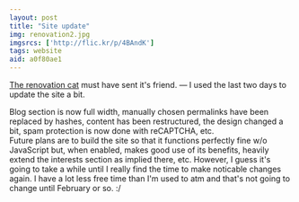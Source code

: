 ```yaml
---
layout: post
title: "Site update"
img: renovation2.jpg
imgsrcs: ['http://flic.kr/p/4BAndK']
tags: website
aid: a0f80ae1
---
```


[The renovation cat](/a/dc18fc96) must have sent it's friend. — I used the last two days to update the site a bit.

Blog section is now full width, manually chosen permalinks have been replaced by hashes, content has been restructured, the design changed a bit, spam protection is now done with reCAPTCHA, etc.  
Future plans are to build the site so that it functions perfectly fine w/o JavaScript but, when enabled, makes good use of its benefits, heavily extend the interests section as implied there, etc. However, I guess it's going to take a while until I really find the time to make noticable changes again. I have a lot less free time than I'm used to atm and that's not going to change until February or so. :/
